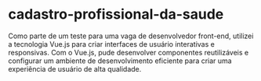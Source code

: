 # cadastro-profissional-da-saude

Como parte de um teste para uma vaga de desenvolvedor front-end, utilizei a tecnologia Vue.js para criar interfaces de usuário interativas e responsivas. Com o Vue.js, pude desenvolver componentes reutilizáveis e configurar um ambiente de desenvolvimento eficiente para criar uma experiência de usuário de alta qualidade.
